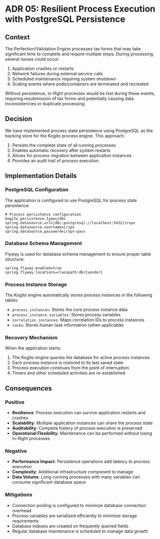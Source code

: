 # ADR 05: Resilient Process Execution with PostgreSQL Persistence

## Context

The Perfection/Validation Engine processes tax forms that may take significant time to complete and require multiple steps. During processing, several issues could occur:

1. Application crashes or restarts
2. Network failures during external service calls
3. Scheduled maintenance requiring system shutdown
4. Scaling events where pods/containers are terminated and recreated

Without persistence, in-flight processes would be lost during these events, requiring resubmission of tax forms and potentially causing data inconsistencies or duplicate processing.

## Decision

We have implemented process state persistence using PostgreSQL as the backing store for the Kogito process engine. This approach:

1. Persists the complete state of all running processes
2. Enables automatic recovery after system restarts
3. Allows for process migration between application instances
4. Provides an audit trail of process execution

## Implementation Details

### PostgreSQL Configuration

The application is configured to use PostgreSQL for process state persistence:

```properties
# Process persistence configuration
kogito.persistence.type=jdbc
spring.datasource.url=jdbc:postgresql://localhost:5432/irspv
spring.datasource.username=irspv
spring.datasource.password=irspv-pass
```

### Database Schema Management

Flyway is used for database schema management to ensure proper table structure:

```properties
spring.flyway.enabled=true
spring.flyway.locations=classpath:db/{vendor}
```

### Process Instance Storage

The Kogito engine automatically stores process instances in the following tables:

- `process_instances`: Stores the core process instance data
- `process_instance_variables`: Stores process variables
- `correlation_instances`: Maps correlation IDs to process instances
- `tasks`: Stores human task information (when applicable)

### Recovery Mechanism

When the application starts:

1. The Kogito engine queries the database for active process instances
2. Each process instance is restored to its last saved state
3. Process execution continues from the point of interruption
4. Timers and other scheduled activities are re-established

## Consequences

### Positive

- **Resilience**: Process execution can survive application restarts and crashes
- **Scalability**: Multiple application instances can share the process state
- **Auditability**: Complete history of process execution is preserved
- **Operational Flexibility**: Maintenance can be performed without losing in-flight processes

### Negative

- **Performance Impact**: Persistence operations add latency to process execution
- **Complexity**: Additional infrastructure component to manage
- **Data Volume**: Long-running processes with many variables can consume significant database space

### Mitigations

- Connection pooling is configured to minimize database connection overhead
- Process variables are serialized efficiently to minimize storage requirements
- Database indexes are created on frequently queried fields
- Regular database maintenance is scheduled to manage data growth
